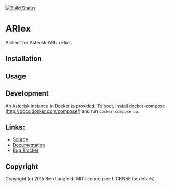 [![Build Status](https://secure.travis-ci.org/benlangfeld/ariex.png?branch=develop)](http://travis-ci.org/benlangfeld/ariex)

# ARIex

A client for Asterisk ARI in Elixir.

## Installation

## Usage

## Development

An Asterisk instance in Docker is provided. To boot, install docker-compose (http://docs.docker.com/compose/) and run `docker-compose up`.

## Links:
* [Source](https://github.com/benlangfeld/ariex)
* [Documentation](https://hex.pm/packages/ariex)
* [Bug Tracker](https://github.com/benlangfeld/ariex/issues)

## Copyright

Copyright (c) 2015 Ben Langfeld. MIT licence (see LICENSE for details).
